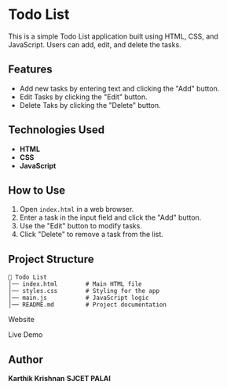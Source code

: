 # Todo List

This is a simple Todo List application built using HTML, CSS, and JavaScript. Users can add, edit, and delete the tasks.

## Features
- Add new tasks by entering text and clicking the "Add" button.
- Edit Tasks by clicking the "Edit" button.
- Delete Taks by clicking the "Delete" button.

## Technologies Used
- **HTML**
- **CSS**
- **JavaScript**

## How to Use
1. Open `index.html` in a web browser.
2. Enter a task in the input field and click the "Add" button.
3. Use the "Edit" button to modify tasks.
4. Click "Delete" to remove a task from the list.



## Project Structure
```
📂 Todo List
│── index.html        # Main HTML file
│── styles.css        # Styling for the app
│── main.js           # JavaScript logic
│── README.md         # Project documentation
```

Website

Live Demo

## Author
**Karthik Krishnan**
**SJCET PALAI**

